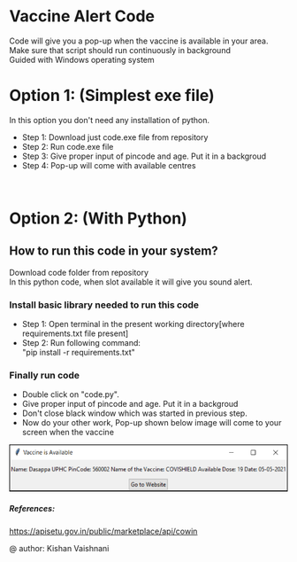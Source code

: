 # Vaccine Alert Code
Code will give you a pop-up when the vaccine is available in your area.<br>
Make sure that script should run continuously in background <br>
Guided with Windows operating system <br>


# Option 1: (Simplest exe file)
In this option you don't need any installation of python.<br>
- Step 1: Download just code.exe file from repository<br>
- Step 2: Run code.exe file 
- Step 3: Give proper input of pincode and age. Put it in a backgroud<br>
- Step 4: Pop-up will come with available centres <br>
<br>

# Option 2: (With Python)
## How to run this code in your system?
Download code folder from repository<br>
In this python code, when slot available it will give you sound alert.

### Install basic library needed to run this code
- Step 1: Open terminal in the present working directory[where requirements.txt file present]
- Step 2: Run following command:<br> "pip install -r requirements.txt"

### Finally run code
- Double click on "code.py".
- Give proper input of pincode and age. Put it in a backgroud
- Don't close black window which was started in previous step.
- Now do your other work, Pop-up shown below image will come to your screen when the vaccine
<center><img src="./code/output/pop-up.PNG" alt="Output Image"></center>

##### References: 
https://apisetu.gov.in/public/marketplace/api/cowin

@ author: Kishan Vaishnani
